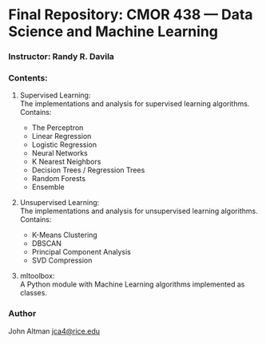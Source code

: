 # Final Repository: CMOR 438 — Data Science and Machine Learning

### Instructor: Randy R. Davila

### Contents:
1. Supervised Learning:  
    The implementations and analysis for supervised learning algorithms. Contains:  
    - The Perceptron  
    - Linear Regression  
    - Logistic Regression  
    - Neural Networks  
    - K Nearest Neighbors  
    - Decision Trees / Regression Trees  
    - Random Forests  
    - Ensemble  

2. Unsupervised Learning:  
    The implementations and analysis for unsupervised learning algorithms. Contains:  
    - K-Means Clustering  
    - DBSCAN  
    - Principal Component Analysis  
    - SVD Compression  

3. mltoolbox:  
    A Python module with Machine Learning algorithms implemented as classes.


### Author
John Altman
jca4@rice.edu